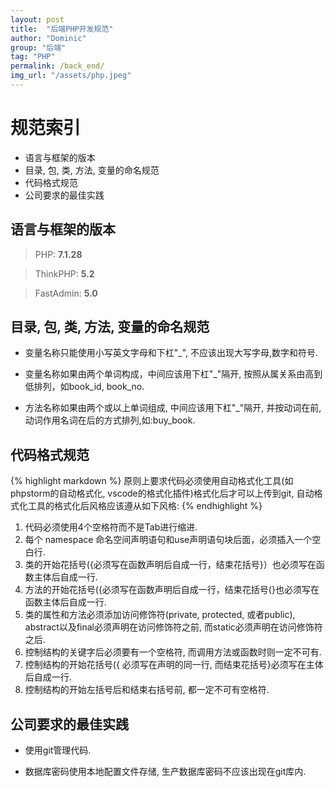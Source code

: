 ```yaml
---
layout: post
title:  "后端PHP开发规范"
author: "Dominic"
group: "后端"
tag: "PHP"
permalink: /back_end/
img_url: "/assets/php.jpeg"
---
```




# 规范索引
- 语言与框架的版本
- 目录, 包, 类, 方法, 变量的命名规范
- 代码格式规范
- 公司要求的最佳实践

## 语言与框架的版本
> PHP: **7.1.28**


> ThinkPHP: **5.2**


> FastAdmin: **5.0**

## 目录, 包, 类, 方法, 变量的命名规范

* 变量名称只能使用小写英文字母和下杠"_", 不应该出现大写字母,数字和符号.

* 变量名称如果由两个单词构成，中间应该用下杠"_"隔开, 按照从属关系由高到低排列，如book_id, book_no.

* 方法名称如果由两个或以上单词组成, 中间应该用下杠"_"隔开, 并按动词在前, 动词作用名词在后的方式排列,如:buy_book.



## 代码格式规范
{% highlight markdown %}
 原则上要求代码必须使用自动格式化工具(如phpstorm的自动格式化, vscode的格式化插件)格式化后才可以上传到git, 自动格式化工具的格式化后风格应该遵从如下风格:
 {% endhighlight %}



1. 代码必须使用4个空格符而不是Tab进行缩进.
2. 每个 namespace 命名空间声明语句和use声明语句块后面，必须插入一个空白行.
3. 类的开始花括号({必须写在函数声明后自成一行，结束花括号}）也必须写在函数主体后自成一行.
4. 方法的开始花括号({必须写在函数声明后自成一行，结束花括号(}也必须写在函数主体后自成一行.
5. 类的属性和方法必须添加访问修饰符(private, protected, 或者public), abstract以及final必须声明在访问修饰符之前, 而static必须声明在访问修饰符之后.
6. 控制结构的关键字后必须要有一个空格符, 而调用方法或函数时则一定不可有.
7. 控制结构的开始花括号({ 必须写在声明的同一行, 而结束花括号}必须写在主体后自成一行.
8. 控制结构的开始左括号后和结束右括号前, 都一定不可有空格符.


## 公司要求的最佳实践

* 使用git管理代码.

* 数据库密码使用本地配置文件存储, 生产数据库密码不应该出现在git库内.


